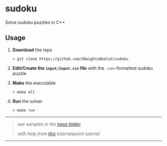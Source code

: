 # sudoku

Solve sudoku puzzles in C++

## Usage

1. **Download** the repo

    ```shell
    > git clone https://github.com/XDwightsBeetsX/sudoku
    ```

2. **Edit/Create the `input/input.csv` file** with the `.csv`-formatted sudoku puzzle

3. **Make** the executable

    ```shell
    > make all
    ```

4. **Run** the solver

    ```shell
    > make run
    ```

---

> *see samples in the [input folder](./samples/)*
>
> *with help from [this](https://www.tutorialspoint.com/sudoku-solver-in-cplusplus) tutorialspoint tutorial*

---
